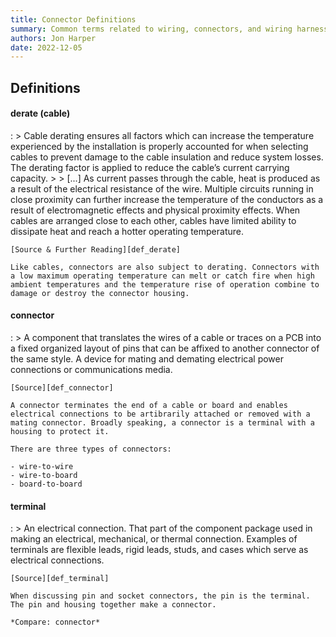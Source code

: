 ```yaml
---
title: Connector Definitions
summary: Common terms related to wiring, connectors, and wiring harnesses.
authors: Jon Harper
date: 2022-12-05
---
```


<!--
#### Template
:   Definition

    **[Further reading][link]**
-->

## Definitions

#### derate (cable)

:   > Cable derating ensures all factors which can increase the temperature experienced by the installation is properly accounted for when selecting cables to prevent damage to the cable insulation and reduce system losses. The derating factor is applied to reduce the cable’s current carrying capacity.
    >
    > [...] As current passes through the cable, heat is produced as a result of the electrical resistance of the wire. Multiple circuits running in close proximity can further increase the temperature of the conductors as a result of electromagnetic effects and physical proximity effects. When cables are arranged close to each other, cables have limited ability to dissipate heat and reach a hotter operating temperature.

    [Source & Further Reading][def_derate]

    Like cables, connectors are also subject to derating. Connectors with a low maximum operating temperature can melt or catch fire when high ambient temperatures and the temperature rise of operation combine to damage or destroy the connector housing.

#### connector
:   > A component that translates the wires of a cable or traces on a PCB into a fixed organized layout of pins that can be affixed to another connector of the same style. A device for mating and demating electrical power connections or communications media.

    [Source][def_connector]

    A connector terminates the end of a cable or board and enables electrical connections to be artibrarily attached or removed with a mating connector. Broadly speaking, a connector is a terminal with a housing to protect it.

    There are three types of connectors:

    - wire-to-wire
    - wire-to-board
    - board-to-board

#### terminal
:   > An electrical connection. That part of the component package used in making an electrical, mechanical, or thermal connection. Examples of terminals are flexible leads, rigid leads, studs, and cases which serve as electrical connections.

    [Source][def_terminal]

    When discussing pin and socket connectors, the pin is the terminal. The pin and housing together make a connector.

    *Compare: connector*
